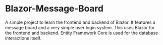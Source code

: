 # Blazor-Message-Board
A simple project to learn the frontend and backend of Blazor.
It features a message board and a very simple user login system.
This uses Blazor for the frontend and backend.
Entity Framework Core is used for the database interactions itself.

